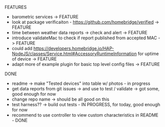 




FEATURES

- barometric services -> FEATURE 
- look at package verificaiton  - https://github.com/homebridge/verified -> FEATURE
- time between weather data reports -> check and alert -> FEATURE
- introduce validateMac to check if report published from accepted MAC -> FEATURE
- could add https://developers.homebridge.io/HAP-NodeJS/classes/Service.html#AccessoryRuntimeInformation for uptime of device -> FEATURE
- adapt more of example plugin for basic top level config files -> FEATURE


DONE

- readme -> make "Tested devices" into table w/ photos - in progress
- get data reports from git issues -> and use to test / validate -> got some, good enough for now
- change repo name -> should be all good on this
- test harness?? -> build out tests - IN PROGRESS, for today, good enough for now
- recommend to use controller to view custom characteristics in README - DONE
